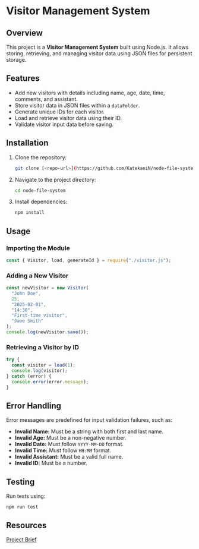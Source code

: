 # Visitor Management System

## Overview
This project is a **Visitor Management System** built using Node.js. It allows storing, retrieving, and managing visitor data using JSON files for persistent storage.

## Features
- Add new visitors with details including name, age, date, time, comments, and assistant.
- Store visitor data in JSON files within a `dataFolder`.
- Generate unique IDs for each visitor.
- Load and retrieve visitor data using their ID.
- Validate visitor input data before saving.

## Installation
1. Clone the repository:
   ```sh
   git clone [<repo-url>](https://github.com/KatekaniN/node-file-system.git)
   ```
2. Navigate to the project directory:
   ```sh
   cd node-file-system
   ```
3. Install dependencies:
   ```sh
   npm install
   ```

## Usage
### Importing the Module
```js
const { Visitor, load, generateId } = require("./visitor.js");
```

### Adding a New Visitor
```js
const newVisitor = new Visitor(
  "John Doe",
  25,
  "2025-02-01",
  "14:30",
  "First-time visitor",
  "Jane Smith"
);
console.log(newVisitor.save());
```

### Retrieving a Visitor by ID
```js
try {
  const visitor = load(1);
  console.log(visitor);
} catch (error) {
  console.error(error.message);
}
```

## Error Handling
Error messages are predefined for input validation failures, such as:
- **Invalid Name:** Must be a string with both first and last name.
- **Invalid Age:** Must be a non-negative number.
- **Invalid Date:** Must follow `YYYY-MM-DD` format.
- **Invalid Time:** Must follow `HH:MM` format.
- **Invalid Assistant:** Must be a valid full name.
- **Invalid ID:** Must be a number.

## Testing

Run tests using:

```
npm run test
```

## Resources
[Project Brief](http://syllabus.africacode.net/projects/nodejs/file-io/)



